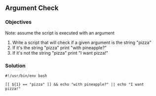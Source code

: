 ## Argument Check

### Objectives

Note: assume the script is executed with an argument

1. Write a script that will check if a given argument is the string "pizza"
2. If it's the string "pizza" print "with pineapple?"
3. If it's not the string "pizza" print "I want pizza!"

### Solution

```
#!/usr/bin/env bash

[[ ${1} == "pizza" ]] && echo "with pineapple?" || echo "I want pizza!"
```

